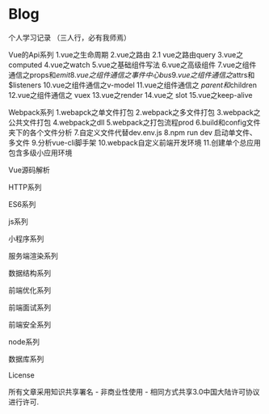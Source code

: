 # Blog

个人学习记录 （三人行，必有我师焉）

Vue的Api系列
1.vue之生命周期
2.vue之路由
2.1 vue之路由query
3.vue之computed
4.vue之watch
5.vue之基础组件写法
6.vue之高级组件
7.vue之组件通信之props和$emit
8.vue之组件通信之事件中心bus
9.vue之组件通信之$attrs和$listeners
10.vue之组件通信之v-model
11.vue之组件通信之 $parent和$children
12.vue之组件通信之 vuex
13.vue之render
14.vue之 slot
15.vue之keep-alive

Webpack系列
1.webapck之单文件打包
2.webpack之多文件打包
3.webpack之公共文件打包
4.webpack之dll
5.webpack之打包流程prod
6.build和config文件夹下的各个文件分析
7.自定义文件代替dev.env.js
8.npm run dev 启动单文件、多文件
9.分析vue-cli脚手架
10.webpack自定义前端开发环境
11.创建单个总应用包含多级小应用环境


Vue源码解析

HTTP系列

ES6系列


js系列


小程序系列


服务端渲染系列


数据结构系列

前端优化系列

前端面试系列


前端安全系列


node系列

数据库系列



License

所有文章采用知识共享署名 - 非商业性使用 - 相同方式共享3.0中国大陆许可协议进行许可.
